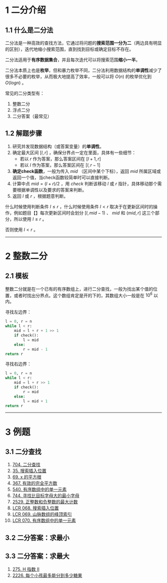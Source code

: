 # 1 二分介绍

## 1.1 什么是二分法

二分法是一种高效的查找方法，它通过将问题的**搜索范围一分为二**（两边具有明显的区别），迭代地缩小搜索范围，直到找到目标或确定目标不存在。

二分法适用于**有序数据集合**，并且每次迭代可以将搜索范围**缩小一半**。

二分法本质上也是**枚举**，但和暴力枚举不同，二分法利用数据结构的**单调性**减少了很多不必要的枚举，从而极大地提高了效率，一般可以将 $O(n)$ 的枚举优化到 $O(logn)$ 。

常见的二分类型有：

1. 整数二分
2. 浮点二分
3. 二分答案（最常见）

## 1.2 解题步骤

1. 研究并发现数据结构（或答案变量）的**单调性**。
2. 确定最大区间 $[l, r]$ ，确保分界点一定在里面，具体有一些细节：
    - 若以 $r$ 作为答案，那么答案区间在 $[l+1, r]$
    - 若以 $l$ 作为答案，那么答案区间在 $[l, r-1]$
3. **确定check函数**，一般为传入 $mid$ （区间中某个下标），返回 $mid$ 所属区域或返回一个值，当check函数较简单时可以直接判断。
4. 计算中点 $mid=(l+r)/2$ ，用 $check$ 判断该移动 $l$ 或 $r$ 指针，具体移动那个需要根据单调性以及要求的答案来判断。
5. 返回 $l$ 或 $r$ ，根据题意判断。

什么时候使用判断条件 $l \leq r$ ，什么时候使用条件 $l < r$ 取决于在更新区间时的操作，例如题目【】每次更新区间时会划分 $[l, mid - 1)$ 、 $mid$ 和 $(mid, r]$ 这三个部分，所以使用 $l \leq r$ 。

否则使用 $l < r$ 。

---

# 2 整数二分

## 2.1 模板

整数二分就是在一个已有的有序数组上，进行二分查找，一般为找出某个值的位置，或者时找出分界点。这个数组肯定是开的下的，其数组大小一般是在 $10^6$ 以内。

寻找左边界：

```python
l = 0, r = n
while l < r:
    mid = l + r + 1 >> 1
    if check():
        l = mid
    else:
        r = mid - 1
return r
```

寻找右边界：

```python
l = 0, r = n
while l < r:
    mid = l + r >> 1
    if check():
        r = mid
    else:
        l = mid + 1
return r
```

---

# 3 例题

## 3.1 二分查找

1. [704. 二分查找](/leetcode/其他/704.%20二分查找.md)
2. [35. 搜索插入位置](/leetcode/2-热题100/11-二分查找/35.%20搜索插入位置.md)
3. [69. x 的平方根](/leetcode/其他/69.%20x%20的平方根.md)
4. [367. 有效的完全平方数](/leetcode/其他/367.%20有效的完全平方数.md)
5. [540. 有序数组中的单一元素](/leetcode/4-每日一题/540.%20有序数组中的单一元素.md)
6. [744. 寻找比目标字母大的最小字母](/leetcode/其他/744.%20寻找比目标字母大的最小字母.md)
7. [2529. 正整数和负整数的最大计数](/leetcode/其他/2529.%20正整数和负整数的最大计数.md)
8. [LCR 068. 搜索插入位置](/leetcode/8-119经典题变种挑战/挑战%2011：二分查找/LCR%20068.%20搜索插入位置.md)
9. [LCR 069. 山脉数组的峰顶索引](/leetcode/8-119经典题变种挑战/挑战%2011：二分查找/LCR%20069.%20山脉数组的峰顶索引.md)
10. [LCR 070. 有序数组中的单一元素](/leetcode/8-119经典题变种挑战/挑战%2011：二分查找/LCR%20070.%20有序数组中的单一元素.md)

## 3.2 二分答案：求最小

## 3.3 二分答案：求最大

1. [275. H 指数 II](/leetcode/其他/275.%20H%20指数%20II.md)
2. [2226. 每个小孩最多能分到多少糖果](/leetcode/其他/2226.%20每个小孩最多能分到多少糖果.md)
